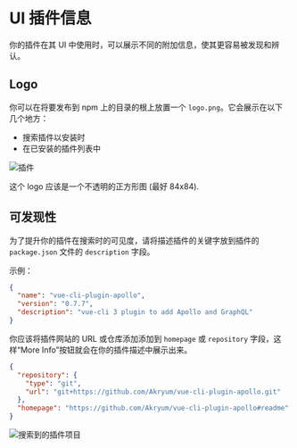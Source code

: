 # UI 插件信息

你的插件在其 UI 中使用时，可以展示不同的附加信息，使其更容易被发现和辨认。

## Logo

你可以在将要发布到 npm 上的目录的根上放置一个 `logo.png`。它会展示在以下几个地方：
- 搜索插件以安装时
- 在已安装的插件列表中

![插件](/plugins.png)

这个 logo 应该是一个不透明的正方形图 (最好 84x84).

## 可发现性

为了提升你的插件在搜索时的可见度，请将描述插件的关键字放到插件的 `package.json` 文件的 `description` 字段。

示例：

```json
{
  "name": "vue-cli-plugin-apollo",
  "version": "0.7.7",
  "description": "vue-cli 3 plugin to add Apollo and GraphQL"
}
```

你应该将插件网站的 URL 或仓库添加添加到 `homepage` 或 `repository` 字段，这样“More Info”按钮就会在你的插件描述中展示出来。

```json
{
  "repository": {
    "type": "git",
    "url": "git+https://github.com/Akryum/vue-cli-plugin-apollo.git"
  },
  "homepage": "https://github.com/Akryum/vue-cli-plugin-apollo#readme"
}
```

![搜索到的插件项目](/plugin-search-item.png)
